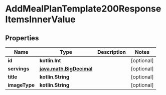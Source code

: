 
# AddMealPlanTemplate200ResponseItemsInnerValue

## Properties
Name | Type | Description | Notes
------------ | ------------- | ------------- | -------------
**id** | **kotlin.Int** |  |  [optional]
**servings** | [**java.math.BigDecimal**](java.math.BigDecimal.md) |  |  [optional]
**title** | **kotlin.String** |  |  [optional]
**imageType** | **kotlin.String** |  |  [optional]



